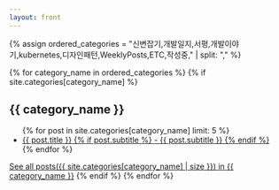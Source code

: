 ```yaml
---
layout: front
---
```


<head>
    <meta name="google-site-verification" content="swFW3uc8I4itY8f-nuRC4KyC8OevDsMkTn_SnB_sOGE" />
</head>

{% assign ordered_categories = "신변잡기,개발일지,서평,개발이야기,kubernetes,디자인패턴,WeeklyPosts,ETC,작성중," | split: "," %}

{% for category_name in ordered_categories %}
{% if site.categories[category_name] %}
<h2>{{ category_name }}</h2>
<ul>
{% for post in site.categories[category_name] limit: 5 %}
<li>
    <a href="{{ post.url }}">{{ post.title }}
    {% if post.subtitle %}
        <span> - {{ post.subtitle }}</span>
    {% endif %}
    </a>
</li>
{% endfor %}
</ul>
<a href="/categories/{{ category_name }}">See all posts({{ site.categories[category_name] | size }}) in {{ category_name }}</a>
{% endif %}
{% endfor %}
